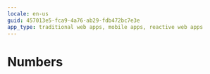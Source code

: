 ```yaml
---
locale: en-us
guid: 457013e5-fca9-4a76-ab29-fdb472bc7e3e
app_type: traditional web apps, mobile apps, reactive web apps
---
```


# Numbers
